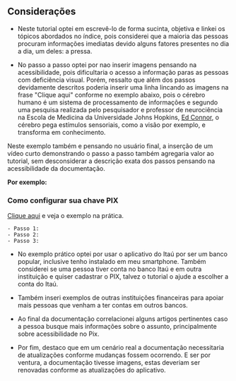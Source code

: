## Considerações
- Neste tutorial optei em escrevê-lo de forma sucinta, objetiva e linkei os tópicos abordados no índice, pois considerei que a maioria das pessoas procuram informações imediatas devido alguns fatores presentes no dia a dia, um deles: a pressa.

- No passo a passo optei por nao inserir imagens pensando na acessibilidade, pois dificultaria o acesso a informação paras as pessoas com deficiência visual. Porém, ressalto que além dos passos devidamente descritos poderia inserir uma linha lincando as imagens na frase "Clique aqui" conforme no exemplo abaixo, pois o cérebro humano é um sistema de processamento de informações e segundo uma pesquisa realizada pelo pesquisador e professor de neurociência na Escola de Medicina da Universidade Johns Hopkins, [Ed Connor](https://krieger.jhu.edu/mbi/directory/ed-connor/), o cérebro pega estímulos sensoriais, como a visão por exemplo, e transforma em conhecimento. 

Neste exemplo também e pensando no usuário final, a inserção de um vídeo curto demonstrando o passo a passo também agregaria valor ao tutorial, sem desconsiderar a descrição exata dos passos pensando na acessibilidade da documentação.

 **Por exemplo:**
 
 ### **Como configurar sua chave PIX**
 [Clique aqui](https://www.youtube.com/watch?v=cnDOedwhr90) e veja o exemplo na prática.
 
    - Passo 1:
    - Passo 2:
    - Passo 3:

- No exemplo prático optei por usar o aplicativo do Itaú por ser um banco popular, inclusive tenho instalado em meu smartphone. Também considerei se uma pessoa
tiver conta no banco Itaú e em outra instituição e quiser cadastrar o PIX, talvez o tutorial o ajude a escolher a conta do Itaú.

- Também inseri exemplos de outras instituições financeiras para apoiar mais pessoas que venham a ter contas em outros bancos.

- Ao final da documentação correlacionei alguns artigos pertinentes caso a pessoa busque mais informações sobre o assunto, principalmente sobre acessibilidade no Pix.

- Por fim, destaco que em um cenário real a documentação necessitaria de atualizações conforme mudanças fossem ocorrendo. E ser por ventura, a documentação tivesse imagens, estas deveriam ser renovadas conforme as atualizações do aplicativo.


